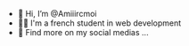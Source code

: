 - 👋 Hi, I’m @Amiiircmoi
- 👨‍🎓 I'm a french student in web development 
- 👀 Find more on my social medias ...
